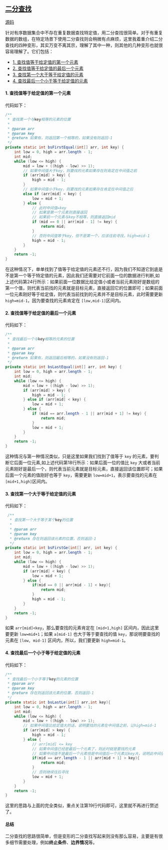 ## [二分查找](https://github.com/lidonggg/Learning-notes/blob/master/algorithm/src/main/java/com/lidong/algorithm/search/BinarySearch.java)
[源码](https://github.com/lidonggg/Learning-notes/blob/master/algorithm/src/main/java/com/lidong/algorithm/search/BinarySearch.java)


针对有序数据集合中不存在重复数据查找特定值，用二分查找很简单。对于有重复数据的数组，在特定场景下使用二分查找则会稍微有点麻烦，这里我着重介绍二分查找的四种变形，其实万变不离其宗，理解了其中一种，则其他的几种变形也就很容易理解了。它们包括：
- [1. 查找值等于给定值的第一个元素](#transform-1)
- [2. 查找值等于给定值的最后一个元素](#transform-2)
- [3. 查找第一个大于等于给定值的元素](#transform-3)
- [4. 查找最后一个小于等于给定值的元素](#transform-4)
<h4 id="transform-1">1. 查找值等于给定值的第一个元素</h4>

代码如下：
```java
/**
 * 查找第一个与key相等的元素的位置
 *
 * @param arr
 * @param key
 * @return 如果有，则返回第一个相等的，如果没有则返回-1
 */
private static int bsFirstEqual(int[] arr, int key) {
    int low = 0, high = arr.length - 1;
    int mid;
    while (low <= high) {
        mid = low + ((high - low) >> 1);
        // 如果中间值大于key，则要找的元素如果存在则肯定在中间值之前
        if (arr[mid] > key) {
            high = mid - 1;
        }
        // 如果中间值小于key，则要找的元素如果存在肯定在中间值之后
        else if (arr[mid] < key) {
            low = mid + 1;
        } else {
            // 此时中间值=key
            // 如果是第一个元素则直接返回
            // 如果前一个元素与key不相等，则直接返回mid
            if (mid == 0 || arr[mid - 1] != key) {
                return mid;
            }
            // 否则中间值等于key，但不是第一个，应该往前寻找，high=mid-1
            high = mid - 1;
        }
    }
    return -1;
}

```
在这种情况下，单单找到了值等于给定值的元素还不行，因为我们不知道它到底是不是第一个等于特定值的元素，因此我们还需要对它前面一位的数据进行判断,如上述代码第24行所示：如果前面一位数据比给定值小或者当前元素刚好是数组的第一个值，则代表当前找的元素就是目标元素，直接返回它的位置即可；如果前面一位元素刚好等于给定值，则代表当前找到的元素并不是目标元素，此时需要更新``high=mid-1``，因为要查找的元素肯定在 ``[low,mid-1]``区间内。

<h4 id="transform-2">2. 查找值等于给定值的最后一个元素</h4>

代码如下：
```java
/**
 * 查找最后一个与key相等的元素的位置
 *
 * @param arr
 * @param key
 * @return 如果有，则返回最后相等的，如果没有则返回-1
 */
private static int bsLastEqual(int[] arr, int key) {
    int low = 0, high = arr.length - 1;
    int mid;
    while (low <= high) {
        mid = low + ((high - low) >> 1);
        if (arr[mid] > key) {
            high = mid - 1;
        } else if (arr[mid] < key) {
            low = mid + 1;
        } else {
            if (mid == arr.length - 1 || arr[mid + 1] != key) {
                return mid;
            }
            low = mid + 1;
        }
    }
    return -1;
}
```
这种情况与第一种情况类似，只是这里如果我们找到了值等于 ``key`` 的元素，要判断它后面一位元素,如上述代码第18行所示：如果后面一位的值比 ``key`` 大或者当前元素刚好是最后一个，则代表当前元素就是目标元素，直接返回该位置即可；如果后面一个元素的值刚好也等于 ``key``，需要更新 ``low=mid+1``，表示要查找的元素在 ``[mid+1,high]``区间内。

<h4 id="transform-3">3. 查找第一个大于等于给定值的元素</h4>

代码如下：
```java
 /**
  * 查找第一个大于等于某个key的位置
  *
  * @param arr
  * @param key
  * @return 存在则返回该元素的位置，否则返回-1
  */
private static int bsFirstGe(int[] arr, int key) {
    int low = 0, high = arr.length - 1;
    int mid;
    while (low <= high) {
        mid = low + ((high - low) >> 1);
        if (arr[mid] < key) {
            low = mid + 1;
        } else {
            if(mid == 0 || arr[mid - 1] < key){
                return mid;
            }
            high = mid - 1;
        }
    }
    return -1;
}
```
如果 ``arr[mid]<key``，那么要查找的元素肯定在 ``[mid+1,high]`` 区间内，因此这里要更新 ``low=mid+1``；如果 ``a[mid-1]`` 也大于等于要查找的值 ``key``，那说明要查找的元素在 ``[low, mid-1]`` 区间内，所以，我们要更新 ``high=mid-1``。

<h4 id="transform-4">4. 查找最后一个小于等于给定值的元素</h4>

代码如下：
```java
/**
 * 查找最后一个小于等于key的元素的位置
 * @param arr
 * @param key
 * @return 存在则返回该元素的位置，否则返回-1
 */
private static int bsLastLe(int[] arr,int key){
    int low = 0, high = arr.length - 1;
    int mid;
    while (low <= high) {
        mid = low + ((high - low) >> 1);
        // 如果中间值比给定值大的话，说明要找的元素在中间值之前，让high=mid-1
        if (arr[mid] > key) {
            high = mid - 1;
        } else {
            // arr[mid] <= key
            // 如果中间值已经是最后一个元素了，则此时就是要找的元素
            // 如果中间值不是最后一个元素但是中间值后一个元素比key大，说明此中间值就是要找的元素
            if(mid == arr.length - 1 || arr[mid + 1] > key){
                return mid;
            }
            // 否则继续往后寻找
            low = mid + 1;
        }
    }
    return -1;
}
```
这里的思路与上面的完全类似，重点关注第19行代码即可，这里就不再进行赘述了。

#### **总结**
二分查找的思路很简单，但是变形的二分查找写起来则没有那么容易，主要是有很多细节需要处理，例如**终止条件**、**边界情况**等。
